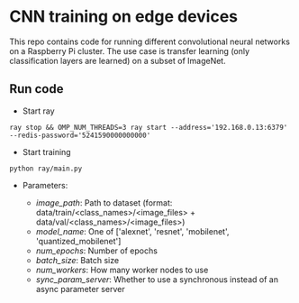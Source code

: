 # CNN training on edge devices

This repo contains code for running different convolutional neural networks on a Raspberry Pi cluster. The use case 
is transfer learning (only classification layers are learned) on a subset of ImageNet.

## Run code

- Start ray

`ray stop && OMP_NUM_THREADS=3 ray start --address='192.168.0.13:6379' --redis-password='5241590000000000'`

- Start training

`python ray/main.py`

- Parameters:

    - _image_path_: Path to dataset (format: data/train/<class_names>/<image_files> + data/val/<class_names>/<image_files>)
    - _model_name_: One of ['alexnet', 'resnet', 'mobilenet', 'quantized_mobilenet']
    - _num_epochs_: Number of epochs
    - _batch_size_: Batch size
    - _num_workers_: How many worker nodes to use
    - _sync_param_server_: Whether to use a synchronous instead of an async parameter server 
